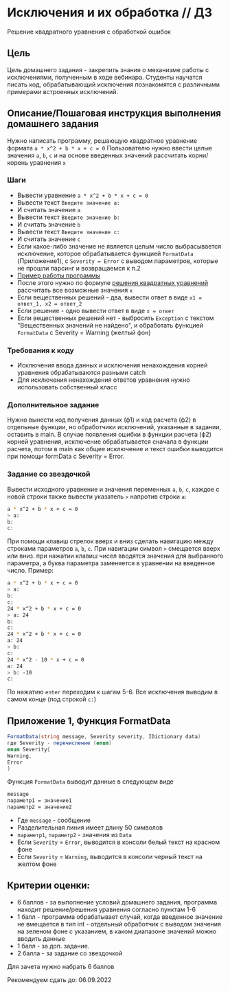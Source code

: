 # Исключения и их обработка // ДЗ

Решение квадратного уравнения с обработкой ошибок

## Цель
Цель домашнего задания - закрепить знания о механизме работы с исключениями, полученным в ходе вебинара. Студенты научатся писать код, обрабатывающий исключения познакомятся с различными примерами встроенных исключений.

## Описание/Пошаговая инструкция выполнения домашнего задания
Нужно написать программу, решающую квадратное уравнение формата `a * x^2 + b * x + c = 0`
Пользователю нужно ввести целые значения `a`, `b`, `c` и на основе введенных значений рассчитать корни/корень уравнения `x`

### Шаги
* Вывести уравнение `a * x^2 + b * x + c = 0`
* Вывести текст `Введите значение a:`
* И считать значение `a`
* Вывести текст `Введите значение b:`
* И считать значение `b`
* Вывести текст `Введите значение c:`
* И считать значение `c`
* Если какое-либо значение не является целым число выбрасывается исключение, которое обрабатывается функцией `FormatData` (Приложение1), с `Severity = Error` с выводом параметров, которые не прошли парсинг и возвращаемся к п.2
* [Пример работы программы](https://pasteboard.co/KhJmoZC.png)
* После этого нужно по формуле [решения квадратных уравнений](https://www.berdov.com/docs/equation/quadratic_equations/) рассчитать все возможные значения `x`
* Если вещественных решений - два, вывести ответ в виде `x1 = ответ_1, x2 = ответ_2`
* Если решение - одно вывести ответ в виде `x = ответ`
* Если вещественных решений нет - выбросить `Exception` с текстом "Вещественных значений не найдено", и обработать функцией `FormatData` c Severity = Warning (желтый фон)

### Требования к коду
* Исключения ввода данных и исключения ненахождения корней уравнения обрабатываются разными catch
* Для исключения ненахождения ответов уравнения нужно использовать собственный класс

### Дополнительное задание
Нужно вынести код получения данных (ф1) и код расчета (ф2) в отдельные функции, но обработчики исключений, указанные в задании, оставить в main. В случае появления ошибки в функции расчета (ф2) корней уравнения, исключение обрабатывается сначала в функции расчета, потом в main как общее исключение и текст ошибки выводится при помощи formData c Severity = Error.

### Задание со звездочкой
Вывести исходного уравнение и значения переменных `a`, `b`, `c`, каждое с новой строки также вывести указатель `>` напротив строки `a`:
```bash
a * x^2 + b * x + c = 0
> a:
b:
c:
```

При помощи клавиш стрелок вверх и вниз сделать навигацию между строками параметров `a`, `b`, `c`. При навигации символ `>` смещается вверх или вниз. при нажатии клавиш чисел вводятся значения для выбранного параметра, а буква параметра заменяется в уравнении на введенное число. Пример:
```bash
a * x^2 + b * x + c = 0
> a:
b:
c:
24 * x^2 + b * x + c = 0
> a: 24
b:
c:
24 * x^2 + b * x + c = 0
a: 24
> b:
c:
24 * x^2 - 10 * x + c = 0
a: 24
> b: -10
c:
```
По нажатию `enter` переходим к шагам 5-6. Все исключения выводим в самом конце (под строкой `c:`)

## Приложение 1, Функция FormatData
```cs
FormatData(string message, Severity severity, IDictionary data)
где Severity - перечисление (enum)
enum Severity{
Warning,
Error
}
```
Функция `FormatData` выводит данные в следующем виде
```bash
message
параметр1 = значение1
параметр2 = значение2
```
* Где `message` - сообщение
* Разделительная линия имеет длину 50 символов
* `параметр1`, `параметр2` - значения из `Data`
* Если `Severity` = `Error`, выводится в консоли белый текст на красном фоне
* Если `Severity` = `Warning`, выводится в консоли черный текст на желтом фоне

## Критерии оценки:
* 6 баллов - за выполнение условий домашнего задания, программа находит решение/решения уравнения согласно пунктам 1-6
* 1 балл - программа обрабатывает случай, когда введенное значение не вмещается в тип int - отдельный обработчик с выводом значения на зеленом фоне с указанием, в каком диапазоне значений можно вводить данные
* 1 балл - за доп. задание.
* 2 балла - за задание со звездочкой

Для зачета нужно набрать 6 баллов

Рекомендуем сдать до: 06.09.2022
